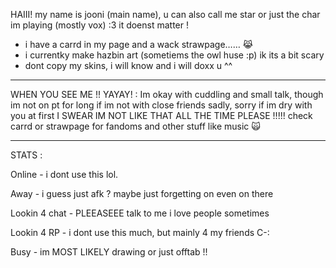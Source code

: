 HAIII! my name is jooni (main name),  u can also call me star or just the char im playing (mostly vox) :3 it doenst matter ! 
- i have a carrd in my page and a wack strawpage…… 😹
- i  currentky make hazbin art (sometiems the owl huse :p) ik its a bit scary 
- dont copy my skins, i will know and i will doxx u ^^


------------------------------------------------------------------------------------------------------------------------


WHEN YOU SEE ME !! YAYAY! :
Im okay with cuddling and small talk, though im not on pt for long if im not with close friends sadly, sorry if im dry with you at first I SWEAR IM NOT LIKE THAT ALL THE TIME PLEASE !!!!! check carrd or strawpage for fandoms and other stuff like music 🙀


------------------------------------------------------------------------------------------------------------------------------------------------------



STATS : 

Online - i dont use this lol.


Away - i guess just afk ? maybe just forgetting on even on there


Lookin 4 chat - PLEEASEEE talk to me i love people sometimes 


Lookin 4 RP - i dont use this much, but mainly 4 my friends C-:


Busy - im MOST LIKELY drawing or just offtab !! 
<!---
joonipatootie/joonipatootie is a ✨ special ✨ repository because its `README.md` (this file) appears on your GitHub profile.
You can click the Preview link to take a look at your changes.
--->
